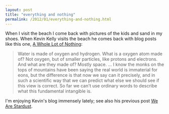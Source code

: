 ```yaml
---
layout: post
title: "everything and nothing"
permalink: /2012/01/everything-and-nothing.html 
---
```


<p>When I visit the beach I come back with pictures of the kids and sand in my shoes. When Kevin Kelly visits the beach he comes back with blog posts like this one, <a href="http://www.kk.org/thetechnium/archives/2012/01/a_whole_lot_of.php">A Whole Lot of Nothing</a>:</p>

<blockquote>
  <p>Water is made of oxygen and hydrogen. What is a oxygen atom made of? Not oxygen, but of smaller particles, like protons and electrons. And what are they made of? Mostly space. ... I know the monks on the tops of mountains have been saying the real world is immaterial for eons, but the difference is that now we say can it precisely, and in such a scientific way that we can predict what else we should see if this view is correct. So far we can't use ordinary words to describe what this fundamental intangible is.</p>
</blockquote>

<p>I'm enjoying Kevin's blog immensely lately; see also his previous post <a href="http://www.kk.org/thetechnium/archives/2012/01/we_are_stardust.php">We Are Stardust</a>.</p>
